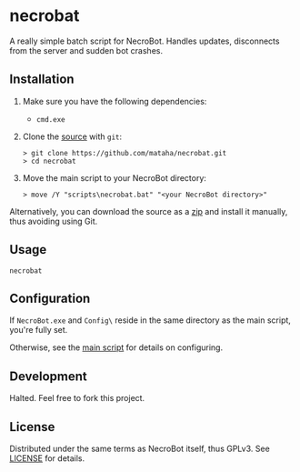# necrobat

A really simple batch script for NecroBot. Handles updates, disconnects from
the server and sudden bot crashes.

## Installation

 1. Make sure you have the following dependencies:
    * `cmd.exe`

 2. Clone the [source] with `git`:
    ```batchfile
    > git clone https://github.com/mataha/necrobat.git
    > cd necrobat
    ```

[source]: https://github.com/mataha/necrobat.git

 3. Move the main script to your NecroBot directory:
    ```batchfile
    > move /Y "scripts\necrobat.bat" "<your NecroBot directory>"
    ```

Alternatively, you can download the source as a [zip] and install it manually,
thus avoiding using Git.

[zip]: archive/master.zip

## Usage

```batchfile
necrobat
```
    
## Configuration 

If `NecroBot.exe` and `Config\` reside in the same directory as the main
script, you're fully set.

Otherwise, see the [main script](scripts/necrobat.bat) for details
on configuring.

## Development

Halted. Feel free to fork this project.

## License

Distributed under the same terms as NecroBot itself, thus GPLv3.
See [LICENSE](LICENSE.txt) for details.
